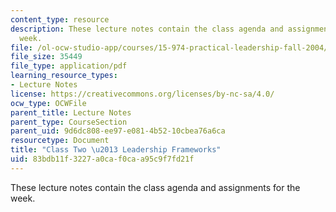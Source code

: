 ```yaml
---
content_type: resource
description: These lecture notes contain the class agenda and assignments for the
  week.
file: /ol-ocw-studio-app/courses/15-974-practical-leadership-fall-2004/83bdb11f3227a0caf0caa95c9f7fd21f_class2.pdf
file_size: 35449
file_type: application/pdf
learning_resource_types:
- Lecture Notes
license: https://creativecommons.org/licenses/by-nc-sa/4.0/
ocw_type: OCWFile
parent_title: Lecture Notes
parent_type: CourseSection
parent_uid: 9d6dc808-ee97-e081-4b52-10cbea76a6ca
resourcetype: Document
title: "Class Two \u2013 Leadership Frameworks"
uid: 83bdb11f-3227-a0ca-f0ca-a95c9f7fd21f
---
```

These lecture notes contain the class agenda and assignments for the week.
